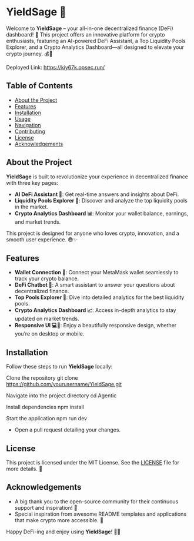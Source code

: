
# YieldSage 🚀

Welcome to **YieldSage** – your all-in-one decentralized finance (DeFi) dashboard! 🎉 This project offers an innovative platform for crypto enthusiasts, featuring an AI-powered DeFi Assistant, a Top Liquidity Pools Explorer, and a Crypto Analytics Dashboard—all designed to elevate your crypto journey. 💰🤖

Deployed Link:
  https://kiy67k.opsec.run/

## Table of Contents
- [About the Project](#about-the-project)
- [Features](#features)
- [Installation](#installation)
- [Usage](#usage)
- [Navigation](#navigation)
- [Contributing](#contributing)
- [License](#license)
- [Acknowledgements](#acknowledgements)

## About the Project
**YieldSage** is built to revolutionize your experience in decentralized finance with three key pages:
- **AI DeFi Assistant 🤖**: Get real-time answers and insights about DeFi.
- **Liquidity Pools Explorer 🌊**: Discover and analyze the top liquidity pools in the market.
- **Crypto Analytics Dashboard 📊**: Monitor your wallet balance, earnings, and market trends.

This project is designed for anyone who loves crypto, innovation, and a smooth user experience. 😎✨

## Features
- **Wallet Connection 🔗**: Connect your MetaMask wallet seamlessly to track your crypto balance.
- **DeFi Chatbot 🤖**: A smart assistant to answer your questions about decentralized finance.
- **Top Pools Explorer 🌊**: Dive into detailed analytics for the best liquidity pools.
- **Crypto Analytics Dashboard 📈**: Access in-depth analytics to stay updated on market trends.
- **Responsive UI 💻📱**: Enjoy a beautifully responsive design, whether you’re on desktop or mobile.

## Installation
Follow these steps to run **YieldSage** locally:

Clone the repository
 git clone https://github.com/yourusername/YieldSage.git

Navigate into the project directory
 cd Agentic

Install dependencies
 npm install

Start the application
 npm run dev


 - Open a pull request detailing your changes.

## License
This project is licensed under the MIT License. See the [LICENSE](LICENSE) file for more details. 📄

## Acknowledgements
- A big thank you to the open-source community for their continuous support and inspiration! 🎉  
- Special inspiration from awesome README templates and applications that make crypto more accessible. 🌟

Happy DeFi-ing and enjoy using **YieldSage**! 💸🚀
